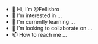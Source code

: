 - 👋 Hi, I’m @Fellisbro
- 👀 I’m interested in ...
- 🌱 I’m currently learning ...
- 💞️ I’m looking to collaborate on ...
- 📫 How to reach me ...

<!---
Fellisbro/Fellisbro is a ✨ special ✨ repository because its `README.md` (this file) appears on your GitHub profile.
You can click the Preview link to take a look at your changes.
--->
